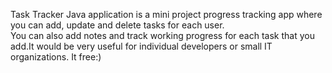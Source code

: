 Task Tracker Java application is a mini project progress tracking app where you can add, update and delete tasks for each user. <br>
You can also add notes and track working progress for each task that you add.It would be very useful for individual developers or small IT organizations. It free:)
